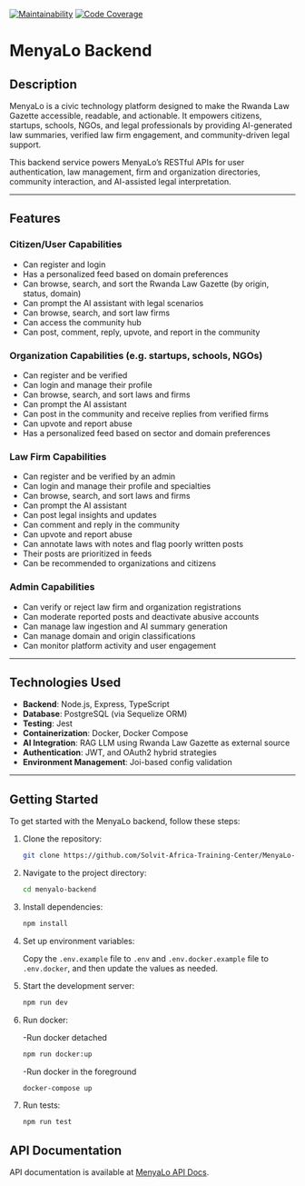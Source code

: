 [![Maintainability](https://qlty.sh/gh/Solvit-Africa-Training-Center/projects/MenyaLo-Backend/maintainability.svg)](https://qlty.sh/gh/Solvit-Africa-Training-Center/projects/MenyaLo-Backend)
[![Code Coverage](https://qlty.sh/gh/Solvit-Africa-Training-Center/projects/MenyaLo-Backend/coverage.svg)](https://qlty.sh/gh/Solvit-Africa-Training-Center/projects/MenyaLo-Backend)

# MenyaLo Backend

## Description

MenyaLo is a civic technology platform designed to make the Rwanda Law Gazette accessible, readable, and actionable. It empowers citizens, startups, schools, NGOs, and legal professionals by providing AI-generated law summaries, verified law firm engagement, and community-driven legal support.

This backend service powers MenyaLo’s RESTful APIs for user authentication, law management, firm and organization directories, community interaction, and AI-assisted legal interpretation.

---

## Features

### Citizen/User Capabilities

- Can register and login
- Has a personalized feed based on domain preferences
- Can browse, search, and sort the Rwanda Law Gazette (by origin, status, domain)
- Can prompt the AI assistant with legal scenarios
- Can browse, search, and sort law firms
- Can access the community hub
- Can post, comment, reply, upvote, and report in the community

### Organization Capabilities (e.g. startups, schools, NGOs)

- Can register and be verified
- Can login and manage their profile
- Can browse, search, and sort laws and firms
- Can prompt the AI assistant
- Can post in the community and receive replies from verified firms
- Can upvote and report abuse
- Has a personalized feed based on sector and domain preferences

### Law Firm Capabilities

- Can register and be verified by an admin
- Can login and manage their profile and specialties
- Can browse, search, and sort laws and firms
- Can prompt the AI assistant
- Can post legal insights and updates
- Can comment and reply in the community
- Can upvote and report abuse
- Can annotate laws with notes and flag poorly written posts
- Their posts are prioritized in feeds
- Can be recommended to organizations and citizens

### Admin Capabilities

- Can verify or reject law firm and organization registrations
- Can moderate reported posts and deactivate abusive accounts
- Can manage law ingestion and AI summary generation
- Can manage domain and origin classifications
- Can monitor platform activity and user engagement

---

## Technologies Used

- **Backend**: Node.js, Express, TypeScript
- **Database**: PostgreSQL (via Sequelize ORM)
- **Testing**: Jest
- **Containerization**: Docker, Docker Compose
- **AI Integration**: RAG LLM using Rwanda Law Gazette as external source
- **Authentication**: JWT, and OAuth2 hybrid strategies
- **Environment Management**: Joi-based config validation

---

## Getting Started

To get started with the MenyaLo backend, follow these steps:

1. Clone the repository:

   ```bash
   git clone https://github.com/Solvit-Africa-Training-Center/MenyaLo-Backend.git
   ```

2. Navigate to the project directory:

   ```bash
   cd menyalo-backend
   ```

3. Install dependencies:

   ```bash
   npm install
   ```

4. Set up environment variables:

   Copy the `.env.example` file to `.env` and `.env.docker.example` file to `.env.docker`, and then update the values as needed.

5. Start the development server:

   ```bash
   npm run dev
   ```

6. Run docker:

   -Run docker detached

   ```bash
   npm run docker:up
   ```

   -Run docker in the foreground

   ```bash
   docker-compose up
   ```

7. Run tests:

   ```bash
   npm run test
   ```

## API Documentation

API documentation is available at [MenyaLo API Docs](http://localhost:5001/docs/).
